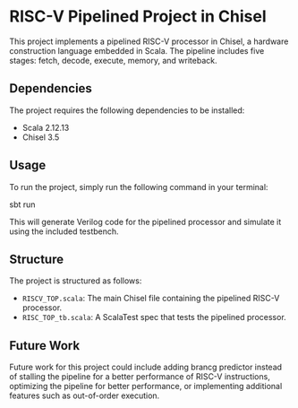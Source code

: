 # RISC-V Pipelined Project in Chisel

This project implements a pipelined RISC-V processor in Chisel, a hardware construction language embedded in Scala. The pipeline includes five stages: fetch, decode, execute, memory, and writeback.

## Dependencies

The project requires the following dependencies to be installed:

- Scala 2.12.13
- Chisel 3.5

## Usage

To run the project, simply run the following command in your terminal:

sbt run


This will generate Verilog code for the pipelined processor and simulate it using the included testbench.

## Structure

The project is structured as follows:

- `RISCV_TOP.scala`: The main Chisel file containing the pipelined RISC-V processor.
- `RISC_TOP_tb.scala`: A ScalaTest spec that tests the pipelined processor.

## Future Work

Future work for this project could include adding brancg predictor instead of stalling the pipeline for a better performance of RISC-V instructions, optimizing the pipeline for better performance, or implementing additional features such as out-of-order execution. 

